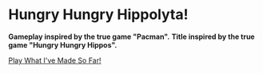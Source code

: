 # Hungry Hungry Hippolyta!
**Gameplay inspired by the true game "Pacman".**
**Title inspired by the true game "Hungry Hungry Hippos".**

[Play What I've Made So Far!](http://rserrano169.github.io/HungryHungryHippolyta/html/hhh.html)

